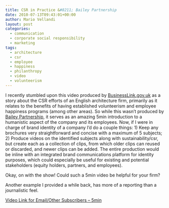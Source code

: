 ```yaml
---
title: CSR in Practice &#8211; Bailey Partnership
date: 2010-07-13T09:43:01+00:00
author: Mario Vellandi
layout: post
categories:
  - communication
  - corporate social responsibility
  - marketing
tags:
  - architecture
  - csr
  - employee
  - happiness
  - philanthropy
  - video
  - volunteerism
---
```

I recently stumbled upon this video produced by [BusinessLink.gov.uk](http://www.businesslink.gov.uk) as a story about the CSR efforts of an English architecture firm, primarily as it relates to the benefits of having established volunteerism and employee happiness programs (among other areas). So while this wasn&#8217;t produced by [Bailey Partnership](http://www.baileypartnership.co.uk/), it serves as an amazing 5min introduction to a humanistic aspect of the company and its employees. Now, if I were in charge of brand identity of a company I&#8217;d do a couple things: 1) Keep any brochures very straightforward and concise with a maximum of 5 subjects; 2) Produce videos on the identified subjects along with sustainability/csr, but create each as a collection of clips, from which older clips can reused or discarded, and newer clips can be added. The entire production would be inline with an integrated brand communications platform for identity purposes, which could especially be useful for existing and potential stakeholders (equity holders, partners, and employees).

Okay, on with the show! Could such a 5min video be helpful for your firm?

Another example I provided a while back, has more of a reporting than a journalistic feel.

[Video Link for Email/Other Subscribers &#8211; 5min](http://www.youtube.com/watch?v=3s4j0jofg7A)
